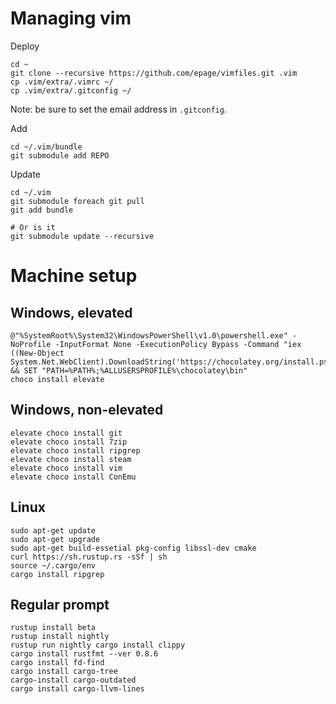 # Managing vim

Deploy
```
cd ~
git clone --recursive https://github.com/epage/vimfiles.git .vim
cp .vim/extra/.vimrc ~/
cp .vim/extra/.gitconfig ~/
```
Note: be sure to set the email address in `.gitconfig`.

Add
```
cd ~/.vim/bundle
git submodule add REPO
```

Update
```
cd ~/.vim
git submodule foreach git pull
git add bundle

# Or is it
git submodule update --recursive
```

# Machine setup

## Windows, elevated

```
@"%SystemRoot%\System32\WindowsPowerShell\v1.0\powershell.exe" -NoProfile -InputFormat None -ExecutionPolicy Bypass -Command "iex ((New-Object System.Net.WebClient).DownloadString('https://chocolatey.org/install.ps1'))" && SET "PATH=%PATH%;%ALLUSERSPROFILE%\chocolatey\bin"
choco install elevate
```

## Windows, non-elevated

```
elevate choco install git
elevate choco install 7zip
elevate choco install ripgrep
elevate choco install steam
elevate choco install vim
elevate choco install ConEmu
```

## Linux

```
sudo apt-get update
sudo apt-get upgrade
sudo apt-get build-essetial pkg-config libssl-dev cmake
curl https://sh.rustup.rs -sSf | sh
source ~/.cargo/env
cargo install ripgrep
```


## Regular prompt

```
rustup install beta
rustup install nightly
rustup run nightly cargo install clippy
cargo install rustfmt --ver 0.8.6
cargo install fd-find
cargo install cargo-tree
cargo-install cargo-outdated
cargo install cargo-llvm-lines
```
